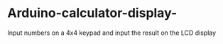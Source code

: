# Arduino-calculator-display-
Input numbers on a 4x4 keypad and input the result on the LCD display
